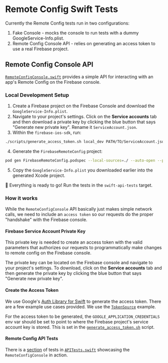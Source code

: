 # Remote Config Swift Tests

Currently the Remote Config tests run in two configurations:
1. Fake Console - mocks the console to run tests with a dummy GoogleService-Info.plist.
2. Remote Config Console API - relies on generating an access token to use a real Firebase project.

## Remote Config Console API

[`RemoteConfigConsole.swift`](https://github.com/firebase/firebase-ios-sdk/blob/main/FirebaseRemoteConfigSwift/Tests/SwiftAPI/RemoteConfigConsole.swift)
provides a simple API for interacting with an app's Remote Config on the
Firebase console.

### Local Development Setup
1. Create a Firebase project on the Firebase Console and download
the  `GoogleService-Info.plist`.
2. Navigate to your project's settings. Click on the **Service accounts** tab and
then download a private key by clicking the blue button that says "Generate new private key".
Rename it `ServiceAccount.json`.
3. Within the `firebase-ios-sdk`, run:
```bash
./scripts/generate_access_token.sh local_dev PATH/TO/ServiceAccount.json FirebaseRemoteConfigSwift/Tests/AccessToken.json
```
4. Generate the `FirebaseRemoteConfig` project:
```bash
pod gen FirebaseRemoteConfig.podspec --local-sources=./ --auto-open --platforms=ios
```
5. Copy the `GoogleService-Info.plist` you downloaded earlier into the generated
Xcode project.

🚀 Everything is ready to go! Run the tests in the `swift-api-tests` target.


### How it works

While the `RemoteConfigConsole` API basically just makes simple network calls,
we need to include an `access token` so our requests do the proper "handshake" with the Firebase console.

#### Firebase Service Account Private Key
This private key is needed to create an access token with the valid parameters
that authorizes our requests to programmatically make changes to remote config on the Firebase console.

The private key can be located on the Firebase console and navigate to your project's settings. To download,
click on the **Service accounts** tab and then generate the private key by clicking
the blue button that says "Generate new private key".

#### Create the Access Token
We use Google's [Auth Library for Swift](https://github.com/googleapis/google-auth-library-swift)
to generate the access token. There are a few example use cases provided. We use the
[`TokenSource`](https://github.com/googleapis/google-auth-library-swift/blob/master/Sources/Examples/TokenSource/main.swift)
example.

For the access token to be generated, the `GOOGLE_APPLICATION_CREDENTIALS` env var should be set to point to where the
Firebase project's service account key is stored. This is set in the
[`generate_access_token.sh`](https://github.com/firebase/firebase-ios-sdk/blob/main/scripts/generate_access_token.sh)
script.

#### Remote Config API Tests
There is a [section](https://github.com/firebase/firebase-ios-sdk/blob/main/FirebaseRemoteConfigSwift/Tests/SwiftAPI/APITests.swift#L210)
of tests in [`APITests.swift`](https://github.com/firebase/firebase-ios-sdk/blob/main/FirebaseRemoteConfigSwift/Tests/SwiftAPI/APITests.swift)
showcasing the  `RemoteConfigConsole` in action.
